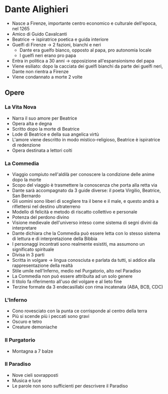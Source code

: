 # Dante Alighieri

- Nasce a Firenze, importante centro economico e culturale dell'epoca, nel 1265
- Amico di Guido Cavalcanti
- Beatrice → ispiratrice poetica e guida interiore
- Guelfi di Firenze → 2 fazioni, bianchi e neri
	- Dante era guelfo bianco, opposto al papa, pro autonomia locale
	- I guelfi neri erano pro papa
- Entra in politica a 30 anni → opposizione all'espansionismo del papa
- Viene esiliato: dopo la cacciata dei guelfi bianchi da parte dei guelfi neri, Dante non rientra a Firenze
- Viene condannato a morte 2 volte

## Opere

### La Vita Nova

- Narra il suo amore per Beatrice
- Opera alta e degna
- Scritto dopo la morte di Beatrice
- Lode di Beatrice e della sua angelica virtù
- L'amore viene descritto in modo mistico-religioso, Beatrice è ispiratrice di redenzione
- Opera destinata a lettori colti

### La Commedia

- Viaggio compiuto nell'aldilà per conoscere la condizione delle anime dopo la morte
- Scopo del viaggio è trasmettere la conoscenza che porta alla retta via
- Dante sarà accompagnato da 3 guide diverse: il poeta Virgilio, Beatrice, San Bernardo
- Gli uomini sono liberi di scegliere tra il bene e il male, e questo andrà a riflettersi nel destino ultraterreno
- Modello di felicità e metodo di riscatto collettivo e personale
- Potenza del perdono divino
- Visione medievale dell'universo inteso come sistema di segni divini da interpretare
- Dante dichiara che la Commedia può essere letta con lo stesso sistema di lettura e di interpretazione della Bibbia
- I personaggi incontrati sono realmente esistiti, ma assumono un significato spirituale
- Divisa in 3 parti
- Scritta in volgare → lingua conosciuta e parlata da tutti, si addice alla rappresentazione della realtà
- Stile umile nell'Inferno, medio nel Purgatorio, alto nel Paradiso
- La Commedia non può essere attribuita ad un solo genere
- Il titolo fa riferimento all'uso del volgare e al lieto fine
- Terzine formate da 3 endecasillabi con rima incatenata (ABA, BCB, CDC)

### L'Inferno

- Cono rovesciato con la punta ce corrisponde al centro della terra
- Più si scende più i peccati sono gravi
- Oscuro e tetro
- Creature demoniache

### Il Purgatorio

- Montagna a 7 balze

### Il Paradiso

- Nove cieli sovrapposti
- Musica e luce
- Le parole non sono sufficienti per descrivere il Paradiso